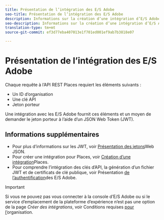 ```yaml
---
title: Présentation de l’intégration des E/S Adobe
seo-title: Présentation de l’intégration des E/S Adobe
description: Informations sur la création d’une intégration d’E/S Adobe.
seo-description: Informations sur la création d’une intégration d’E/S Adobe.
translation-type: tm+mt
source-git-commit: ef3d77eba407013e1f701ed001ef9ab7b3818e07

---
```



# Présentation de l’intégration des E/S Adobe

Chaque requête à l’API REST Places requiert les éléments suivants :

* Un ID d’organisation
* Une clé API
* Jeton porteur

Une intégration avec les E/S Adobe fournit ces éléments et un moyen de demander le jeton porteur à l’aide d’un JSON Web Token (JWT).

## Informations supplémentaires

* Pour plus d’informations sur les JWT, voir [Présentation des jetons](https://jwt.io/introduction/)Web JSON.
* Pour créer une intégration pour Places, voir [Création d’une intégration](/help/places-rest-apis/adobe-i-o-integration/create-a-places-integration.md)Places.
* Pour comprendre l’intégration des clés d’API, la génération d’un fichier JWT et de certificats de clé publique, voir Présentation [de l’authentification](https://www.adobe.io/apis/cloudplatform/console/authentication/gettingstarted.html)des E/S Adobe.

>[!IMPORTANT]
>
>Si vous ne pouvez pas vous connecter à la console d’E/S Adobe ou si le service d’emplacement de la plateforme d’expérience n’est pas une option de la page *Créer des intégrations*, voir Conditions requises [pour l’](/help/places-rest-apis/organizational-requirements.md)organisation.

